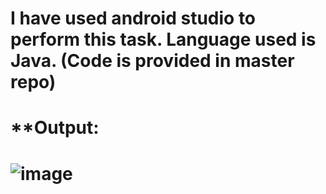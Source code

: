# **I have used android studio to perform this task. Language used is Java. (Code is provided in master repo)**
# **Output:
# ![image](https://user-images.githubusercontent.com/52539720/148941619-cfe1c7f6-7ddc-4bf3-86c8-ede5f2dda852.png)
